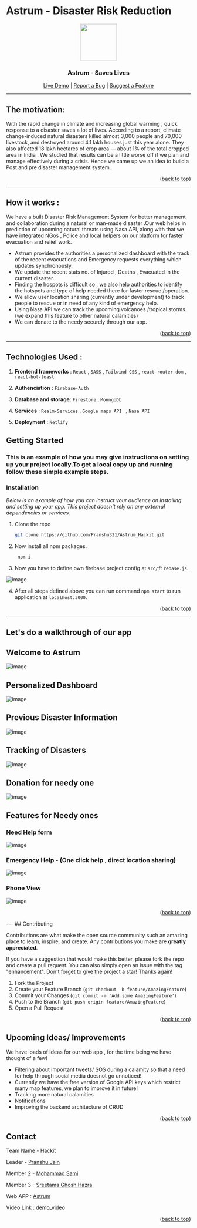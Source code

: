 # Astrum - Disaster Risk Reduction 

<div align="center">
  <a id="top" href="astrum-hackit.netlify.app" target="blank">
    <img src="https://user-images.githubusercontent.com/73426684/201504342-08cffce2-5087-4a69-b0ec-b9fa0ad6f49b.png" width="100px" alt="">
  </a>

  <h3 align="center">Astrum - Saves Lives</h3>

  <p align="center">
    <a href="https://astrum-hackit.netlify.app/" target="blank">Live Demo</a> |
    <a href="https://github.com/Pranshu321/Astrum_Hackit/issues" target="blank">Report a Bug</a> |
    <a href="https://github.com/Pranshu321/Astrum_Hackit/issues" target="blank">Suggest a Feature</a>
  </p>
</div>

---

## The motivation:
 
With the rapid change in climate and increasing global warming , quick response to a disaster saves a lot of lives. According to a report, climate change-induced natural disasters killed almost 3,000 people and 70,000 livestock, and destroyed around 4.1 lakh houses just this year alone. They also affected 18 lakh hectares of crop area — about 1% of the total cropped area in India . We studied that results can be a little worse off if we plan and manage effectively during a crisis. Hence we came up we an idea to build a Post and pre disaster management system.    

<!-- <img
  src=""
  alt="Alt text"
  title="Optional title"
  style="display: inline-block; margin: 0 auto; max-width: 300px"> -->
  
  <p align="right">(<a href="#top">back to top</a>)</p>
  
 ---

## How it works :

We have a built Disaster Risk Management System for better management and collaboration during a natural or man-made disaster .Our web helps in prediction of upcoming natural threats using Nasa API, along with that we have integrated NGos , Police and local helpers on our platform for faster evacuation and relief work.

  - Astrum provides the authorities a personalized dashboard with the track of the recent evacuations and Emergency requests everything which updates synchronously. 
  - We update the recent stats no. of Injured , Deaths , Evacuated in the current disaster.
  - Finding the hospots is difficult so , we also help authorities to identify the hotspots and type of help needed there for faster rescue /operation.
  - We allow user location sharing (currently under development) to track people to rescue or in need of any kind of emergency help.
  - Using Nasa API we can track the upcoming volcanoes /tropical storms. (we expand this feature to other natural calamities) 
  - We can donate to the needy securely through our app.

<p align="right">(<a href="#top">back to top</a>)</p>

---

## Technologies Used :

1. **Frontend frameworks** : `React` , `SASS` , `Tailwind CSS` , `react-router-dom` , `react-hot-toast`

2. **Authenciation**       : `Firebase-Auth`

3. **Database and storage**: `Firestore` , `MonngoDb`

4. **Services**            : `Realm-Services` , `Google maps API ` , `Nasa API`

5. **Deployment**          : `Netlify`


<!-- GETTING STARTED -->
## Getting Started

### This is an example of how you may give instructions on setting up your project locally.To get a local copy up and running follow these simple example steps.

### Installation

_Below is an example of how you can instruct your audience on installing and setting up your app. This project doesn't rely on any external dependencies or services._

1. Clone the repo
   ```sh
   git clone https://github.com/Pranshu321/Astrum_Hackit.git
   ```
2. Now install all npm packages.
   ```sh
    npm i 
   ```
   
3. Now you have to define own firebase project config at `src/firebase.js`.

  ![image](https://user-images.githubusercontent.com/86917304/201507081-c0e7cc6b-4d3f-4d99-8611-1ddf98afcd3f.png)

4. After all steps defined above you can run command `npm start` to run application at `localhost:3000`.

<p align="right">(<a href="#top">back to top</a>)</p>

---

## Let's do a walkthrough of our app


## Welcome to Astrum
![image](https://user-images.githubusercontent.com/86917304/201508083-06daafa1-7ea1-44f8-9cb5-bb053a88c230.png)

## Personalized Dashboard
![image](https://user-images.githubusercontent.com/86917304/201508215-44348334-f62c-4d30-ad41-6283452e0da2.png)

## Previous Disaster Information
![image](https://user-images.githubusercontent.com/86917304/201508254-cb7c8a9e-3709-419d-a90a-ffe6b1a29650.png)

## Tracking of Disasters 
![image](https://user-images.githubusercontent.com/86917304/201508273-9e9969ba-4dcf-449a-8514-f6f613cc843c.png)

## Donation for needy one
![image](https://user-images.githubusercontent.com/86917304/201508333-c7485405-ef3c-4850-a4b2-177f78e5d498.png)

## Features for Needy ones
### Need Help form
![image](https://user-images.githubusercontent.com/86917304/201508371-66709b0b-b2ba-4d95-9d33-0ba4f24dc9d6.png)

### Emergency Help - (One click help , direct location sharing)
![image](https://user-images.githubusercontent.com/86917304/201508392-3edda4b3-6fd6-4a4b-9bf9-a6900d06fd66.png)

### Phone View
![image](https://user-images.githubusercontent.com/86917304/201508184-86698777-c4b8-4314-84fc-2a61f517457d.png)


<p align="right">(<a href="#top">back to top</a>)</p>
---
## Contributing

Contributions are what make the open source community such an amazing place to learn, inspire, and create. Any contributions you make are **greatly appreciated**.

If you have a suggestion that would make this better, please fork the repo and create a pull request. You can also simply open an issue with the tag "enhancement".
Don't forget to give the project a star! Thanks again!

1. Fork the Project
2. Create your Feature Branch (`git checkout -b feature/AmazingFeature`)
3. Commit your Changes (`git commit -m 'Add some AmazingFeature'`)
4. Push to the Branch (`git push origin feature/AmazingFeature`)
5. Open a Pull Request

<p align="right">(<a href="#top">back to top</a>)</p>

<!---IDEAS--->
## Upcoming Ideas/ Improvements

We have loads of Ideas for our web app , for the time being we have thought of a few!

* Filtering about important tweets/ SOS during a calamity so that a need for help through social media doesnot go unnoticed! 
* Currently we have the free version of Google API keys which restrict many map features, we plan to improve it in future!
* Tracking more natural calamities 
* Notifications
* Improving the backend architecture of CRUD
  
<p align="right">(<a href="#top">back to top</a>)</p>

<!-- CONTACT -->
## Contact

Team Name - Hackit

Leader  - [Pranshu Jain](mailto:pranshujain0111@gmail.com)

Member 2 - [Mohammad Sami](https://github.com/MSamiDev)

Member 3 - [Sreetama Ghosh Hazra](https://github.com/Sreetama2001)

Web APP : [Astrum](https://astrum-hackit.netlify.app/)

Video Link : [demo_video]()

<p align="right">(<a href="#top">back to top</a>)</p>


